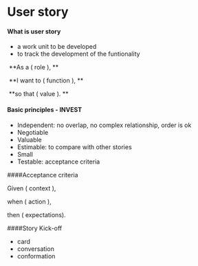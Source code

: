 # User story

#### What is user story

- a work unit to be developed
- to track the development of the funtionality

​       **As a ( role ), **

​       **I want to ( function ), **

​       **so that ( value ). **

#### Basic principles - INVEST

- Independent: no overlap, no complex relationship, order is ok
- Negotiable
- Valuable
- Estimable: to compare with other stories
- Small
- Testable: acceptance criteria

####Acceptance criteria

Given ( context ), 

when  ( action ),

then ( expectations).

####Story Kick-off

- card
- conversation
- conformation

